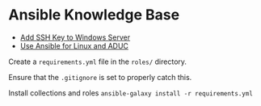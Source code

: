 # Ansible Knowledge Base

- [Add SSH Key to Windows Server](/tech/ansible/add_ssh_key_to_windows_server.md)
- [Use Ansible for Linux and ADUC](/tech/ansible/ansible_linux_active_directory.md)

Create a `requirements.yml` file in the `roles/` directory.

Ensure that the `.gitignore` is set to properly catch this.

Install collections and roles
`ansible-galaxy install -r requirements.yml`